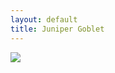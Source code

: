 ```yaml
---
layout: default
title: Juniper Goblet
---
```


<img src="{{ site.baseurl }}\pics\2018 Goblet\IMG_00000044.jpg" class="img-responsive" />
